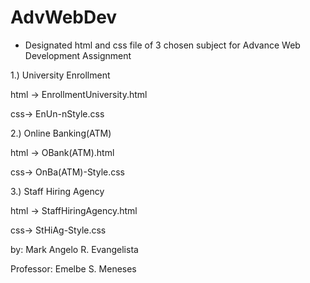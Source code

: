 # AdvWebDev
- Designated html and css file of 3 chosen subject for Advance Web Development Assignment

1.)  University Enrollment

html -> EnrollmentUniversity.html

css-> EnUn-nStyle.css


2.)  Online Banking(ATM)

html -> OBank(ATM).html

css-> OnBa(ATM)-Style.css


3.)  Staff Hiring Agency

html -> StaffHiringAgency.html

css-> StHiAg-Style.css

by: Mark Angelo R. Evangelista

Professor: Emelbe S. Meneses

